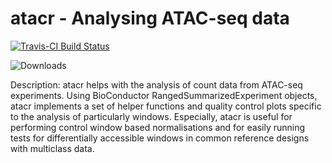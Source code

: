 # atacr - Analysing ATAC-seq data


[![Travis-CI Build Status](https://travis-ci.org/TeamMacLean/atacr.svg?branch=master)](https://travis-ci.org/TeamMacLean/atacr)

![Downloads](http://cranlogs-dev.r-pkg.org/badges/atacr)

Description: atacr helps with the analysis of count data from ATAC-seq experiments.
Using BioConductor RangedSummarizedExperiment objects, atacr implements a set of helper
functions and quality control plots specific to the analysis of particularly windows.
Especially, atacr is useful for performing control window based normalisations and for
easily running tests for differentially accessible windows in common reference designs with 
multiclass data.
